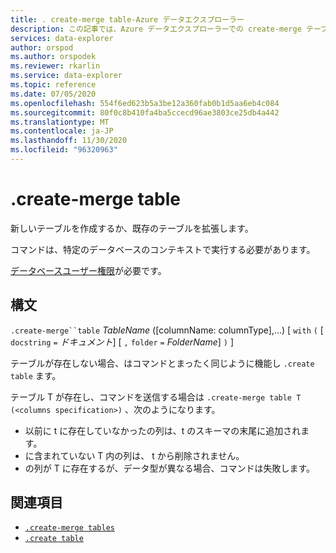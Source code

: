 ```yaml
---
title: . create-merge table-Azure データエクスプローラー
description: この記事では、Azure データエクスプローラーでの create-merge テーブルについて説明します。
services: data-explorer
author: orspod
ms.author: orspodek
ms.reviewer: rkarlin
ms.service: data-explorer
ms.topic: reference
ms.date: 07/05/2020
ms.openlocfilehash: 554f6ed623b5a3be12a360fab0b1d5aa6eb4c084
ms.sourcegitcommit: 80f0c8b410fa4ba5ccecd96ae3803ce25db4a442
ms.translationtype: MT
ms.contentlocale: ja-JP
ms.lasthandoff: 11/30/2020
ms.locfileid: "96320963"
---
```

# <a name="create-merge-table"></a>.create-merge table

新しいテーブルを作成するか、既存のテーブルを拡張します。 

コマンドは、特定のデータベースのコンテキストで実行する必要があります。 

[データベースユーザー権限](../management/access-control/role-based-authorization.md)が必要です。

## <a name="syntax"></a>構文

`.create-merge``table` *TableName* ([columnName: columnType],...) [ `with` `(` [ `docstring` `=` *ドキュメント*] [ `,` `folder` `=` *FolderName*] `)` ]

テーブルが存在しない場合、はコマンドとまったく同じように機能し `.create table` ます。

テーブル T が存在し、コマンドを送信する場合は `.create-merge table T (<columns specification>)` 、次のようになります。

* <columns specification>以前に t に存在していなかったの列は、t のスキーマの末尾に追加されます。
* に含まれていない T 内の列は、 <columns specification> t から削除されません。
* の列が <columns specification> T に存在するが、データ型が異なる場合、コマンドは失敗します。

## <a name="see-also"></a>関連項目

* [`.create-merge tables`](create-merge-tables-command.md)
* [`.create table`](create-table-command.md)
